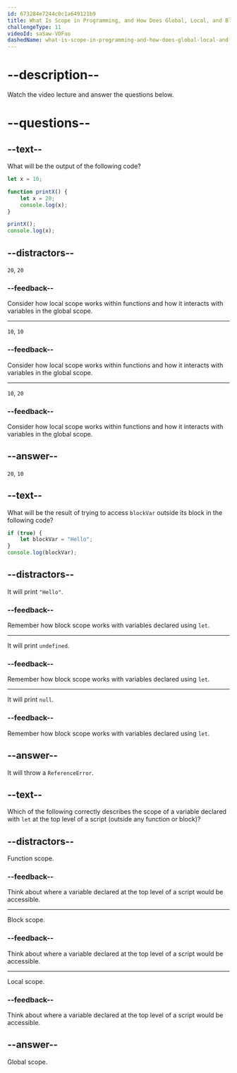 ```yaml
---
id: 673284e7244c0c1a649121b9
title: What Is Scope in Programming, and How Does Global, Local, and Block Scope Work?
challengeType: 11
videoId: saSaw-VOFuo
dashedName: what-is-scope-in-programming-and-how-does-global-local-and-block-scope-work
---
```


# --description--

Watch the video lecture and answer the questions below.

# --questions--

## --text--

What will be the output of the following code?

```js
let x = 10;

function printX() {
    let x = 20;
    console.log(x);
}

printX();
console.log(x);
```

## --distractors--

`20`, `20`

### --feedback--

Consider how local scope works within functions and how it interacts with variables in the global scope.

---

`10`, `10`

### --feedback--

Consider how local scope works within functions and how it interacts with variables in the global scope.

---

`10`, `20`

### --feedback--

Consider how local scope works within functions and how it interacts with variables in the global scope.

## --answer--

`20`, `10`

## --text--

What will be the result of trying to access `blockVar` outside its block in the following code?

```js
if (true) {
    let blockVar = "Hello";
}
console.log(blockVar);
```

## --distractors--

It will print `"Hello"`.

### --feedback--

Remember how block scope works with variables declared using `let`.

---

It will print `undefined`.

### --feedback--

Remember how block scope works with variables declared using `let`.

---

It will print `null`.

### --feedback--

Remember how block scope works with variables declared using `let`.

## --answer--

It will throw a `ReferenceError`.

## --text--

Which of the following correctly describes the scope of a variable declared with `let` at the top level of a script (outside any function or block)?

## --distractors--

Function scope.

### --feedback--

Think about where a variable declared at the top level of a script would be accessible.

---

Block scope.

### --feedback--

Think about where a variable declared at the top level of a script would be accessible.

---

Local scope.

### --feedback--

Think about where a variable declared at the top level of a script would be accessible.

## --answer--

Global scope.


